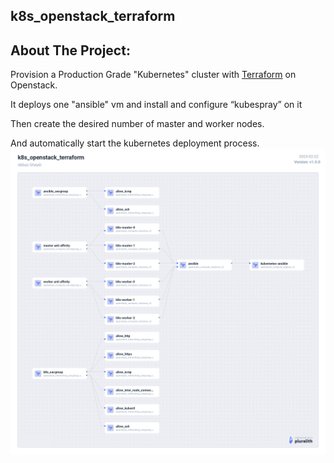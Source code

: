 ## k8s_openstack_terraform

## About The Project:

Provision a Production Grade "Kubernetes" cluster with [Terraform](https://www.terraform.io/) on Openstack.

It deploys one "ansible" vm and install and configure “kubespray” on it

Then create the desired number of master and worker nodes.

And automatically start the kubernetes deployment process.
![Diagram](diagram.png)
